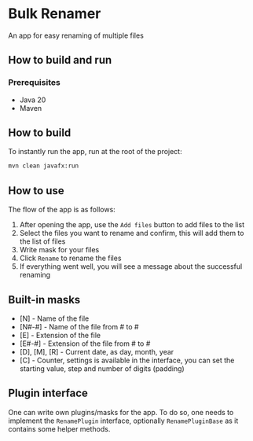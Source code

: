 # Bulk Renamer

An app for easy renaming of multiple files

## How to build and run

### Prerequisites

- Java 20
- Maven

## How to build

To instantly run the app, run at the root of the project:

```bash
mvn clean javafx:run
```

## How to use

The flow of the app is as follows:

1. After opening the app, use the `Add files` button to add files to the list
1. Select the files you want to rename and confirm, this will add them to the list of files
1. Write mask for your files
1. Click `Rename` to rename the files
1. If everything went well, you will see a message about the successful renaming

## Built-in masks

- \[N] - Name of the file
- \[N#-#] - Name of the file from # to #
- \[E] - Extension of the file
- \[E#-#] - Extension of the file from # to #
- \[D], \[M], \[R] - Current date, as day, month, year
- \[C] - Counter, settings is available in the interface, you can set the starting value, step and number of digits (padding)

## Plugin interface

One can write own plugins/masks for the app. To do so, one needs to implement the `RenamePlugin` interface, optionally `RenamePluginBase` as it contains some helper methods.